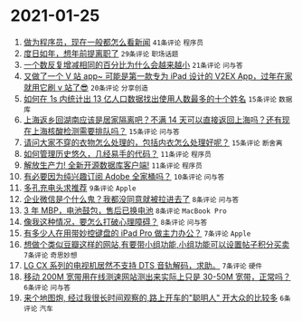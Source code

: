 # 2021-01-25

1. [做为程序员，现在一般都怎么看新闻](https://www.v2ex.com/t/748028) `41条评论` `程序员`
1. [度日如年，想年前提离职了](https://www.v2ex.com/t/748016) `29条评论` `职场话题`
1. [一个数反复增减相同的百分比为什么会越来越小](https://www.v2ex.com/t/748021) `21条评论` `问与答`
1. [又做了一个 V 站 app~ 可能是第一款专为 iPad 设计的 V2EX App，过年在家就用它刷 v 站了😎](https://www.v2ex.com/t/748037) `20条评论` `分享创造`
1. [如何在 1s 内统计出 13 亿人口数据找出使用人数最多的十个姓名](https://www.v2ex.com/t/748059) `15条评论` `数据库`
1. [上海返乡回湖南应该是居家隔离吧？不满 14 天可以直接返回上海吗？还有现在上海核酸检测需要排队吗？](https://www.v2ex.com/t/748055) `15条评论` `问与答`
1. [请问大家不穿的衣物怎么处理的，包括内衣怎么处理好呢？](https://www.v2ex.com/t/748014) `15条评论` `断舍离`
1. [如何管理历史悠久，几经易手的代码？](https://www.v2ex.com/t/748056) `11条评论` `程序员`
1. [解放生产力! 全新开源数据库客户端!](https://www.v2ex.com/t/748041) `11条评论` `程序员`
1. [有必要因为纯兴趣订阅 Adobe 全家桶吗？](https://www.v2ex.com/t/748036) `10条评论` `问与答`
1. [多孔充电头求推荐](https://www.v2ex.com/t/748053) `9条评论` `Apple`
1. [企业微信是个什么鬼？我都没同意就被拉进去了](https://www.v2ex.com/t/748057) `8条评论` `问与答`
1. [3 年 MBP，电池鼓包，售后已换电池](https://www.v2ex.com/t/748029) `8条评论` `MacBook Pro`
1. [像我这种情况，要怎么打破心理障碍？](https://www.v2ex.com/t/748020) `8条评论` `问与答`
1. [有多少人在用带妙控键盘的 iPad Pro 做主力办公？](https://www.v2ex.com/t/748019) `7条评论` `Apple`
1. [想做个类似豆瓣这样的网站,有要带小组功能,小组功能可以设置帖子积分买卖](https://www.v2ex.com/t/748015) `7条评论` `奇思妙想`
1. [LG CX 系列的电视机居然不支持 DTS 音轨解码，求助。](https://www.v2ex.com/t/748011) `7条评论` `硬件`
1. [移动 200M 宽带用在线测速网站测出来实际上只是 30-50M 宽带，正常吗？](https://www.v2ex.com/t/748066) `6条评论` `问与答`
1. [来个地图炮, 经过我很长时间观察的,路上开车的"聪明人" 开大众的比较多](https://www.v2ex.com/t/748024) `6条评论` `汽车`
